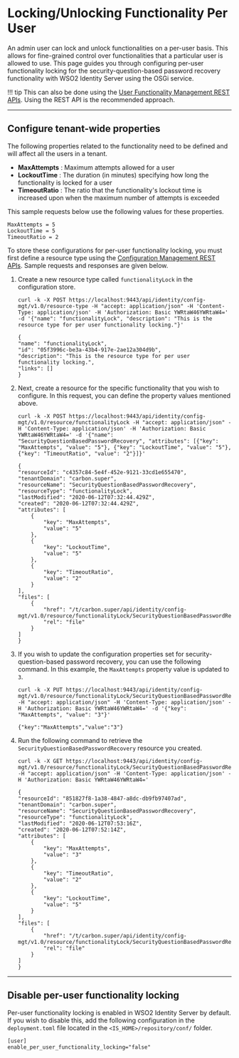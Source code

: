 # Locking/Unlocking Functionality Per User

An admin user can lock and unlock functionalities on a per-user basis. This allows for fine-grained control over functionalities that a particular user is allowed to use. This page guides you through configuring per-user functionality locking for the security-question-based password recovery functionality with WSO2 Identity Server using the OSGi service. 

!!! tip
    This can also be done using the [User Functionality Management REST APIs]({{base_path}}/apis/user-functionality-mgt-rest-api/). Using the REST API is the recommended approach. 

---

## Configure tenant-wide properties 

The following properties related to the functionality need to be defined and will affect all the users in a tenant. 

- **MaxAttempts** : Maximum attempts allowed for a user
- **LockoutTime** : The duration (in minutes) specifying how long the functionality is locked for a user 
- **TimeoutRatio** : The ratio that the functionality's lockout time is increased upon when the maximum number of attempts is exceeded

This sample requests below use the following values for these properties.

```
MaxAttempts = 5
LockoutTime = 5
TimeoutRatio = 2
```

To store these configurations for per-user functionality locking, you must first define a resource type using the [Configuration Management REST APIs]({{base_path}}/apis/use-the-configuration-management-rest-apis/). Sample requests and responses are given below. 

1. Create a new resource type called `functionalityLock` in the configuration store. 

    ```tab="Sample Request"
    curl -k -X POST https://localhost:9443/api/identity/config-mgt/v1.0/resource-type -H "accept: application/json" -H 'Content-Type: application/json' -H 'Authorization: Basic YWRtaW46YWRtaW4=' -d '{"name": "functionalityLock", "description": "This is the resource type for per user functionality locking."}'
    ```

    ```tab="Sample Response"
    {
    "name": "functionalityLock",
    "id": "05f3996c-be3a-43b4-917e-2ae12a304d9b",
    "description": "This is the resource type for per user functionality locking.",
    "links": []
    }
    ```

2. Next, create a resource for the specific functionality that you wish to configure. In this request, you can define the property values mentioned above.

    ```tab="Sample Request"
    curl -k -X POST https://localhost:9443/api/identity/config-mgt/v1.0/resource/functionalityLock -H "accept: application/json" -H 'Content-Type: application/json' -H 'Authorization: Basic YWRtaW46YWRtaW4=' -d '{"name": "SecurityQuestionBasedPasswordRecovery", "attributes": [{"key": "MaxAttempts", "value": "5"}, {"key": "LockoutTime", "value": "5"}, {"key": "TimeoutRatio", "value": "2"}]}'
    ```

    ```tab="Sample Response"
    {
    "resourceId": "c4357c84-5e4f-452e-9121-33cd1e655470",
    "tenantDomain": "carbon.super",
    "resourceName": "SecurityQuestionBasedPasswordRecovery",
    "resourceType": "functionalityLock",
    "lastModified": "2020-06-12T07:32:44.429Z",
    "created": "2020-06-12T07:32:44.429Z",
    "attributes": [
        {
            "key": "MaxAttempts",
            "value": "5"
        },
        {
            "key": "LockoutTime",
            "value": "5"
        },
        {
            "key": "TimeoutRatio",
            "value": "2"
        }
    ],
    "files": [
        {
            "href": "/t/carbon.super/api/identity/config-mgt/v1.0/resource/functionalityLock/SecurityQuestionBasedPasswordRecovery/file",
            "rel": "file"
        }
    ]
    }
    ```

3. If you wish to update the configuration properties set for security-question-based password recovery, you can use the following command. In this example, the `MaxAttempts` property value is updated to `3`. 

    ```tab="Sample Request"
    curl -k -X PUT https://localhost:9443/api/identity/config-mgt/v1.0/resource/functionalityLock/SecurityQuestionBasedPasswordRecovery -H "accept: application/json" -H 'Content-Type: application/json' -H 'Authorization: Basic YWRtaW46YWRtaW4=' -d '{"key": "MaxAttempts", "value": "3"}'
    ```

    ```tab="Sample Response"
    {"key":"MaxAttempts","value":"3"}
    ```

4. Run the following command to retrieve the `SecurityQuestionBasedPasswordRecovery` resource you created. 

    ```tab="Sample Request"
    curl -k -X GET https://localhost:9443/api/identity/config-mgt/v1.0/resource/functionalityLock/SecurityQuestionBasedPasswordRecovery -H "accept: application/json" -H 'Content-Type: application/json' -H 'Authorization: Basic YWRtaW46YWRtaW4='
    ```

    ```tab="Sample Response"
    {
    "resourceId": "851827f8-1a38-4847-a8dc-db9fb97407ad",
    "tenantDomain": "carbon.super",
    "resourceName": "SecurityQuestionBasedPasswordRecovery",
    "resourceType": "functionalityLock",
    "lastModified": "2020-06-12T07:53:16Z",
    "created": "2020-06-12T07:52:14Z",
    "attributes": [
        {
            "key": "MaxAttempts",
            "value": "3"
        },
        {
            "key": "TimeoutRatio",
            "value": "2"
        },
        {
            "key": "LockoutTime",
            "value": "5"
        }
    ],
    "files": [
        {
            "href": "/t/carbon.super/api/identity/config-mgt/v1.0/resource/functionalityLock/SecurityQuestionBasedPasswordRecovery/file",
            "rel": "file"
        }
    ]
    }
    ```

---

## Disable per-user functionality locking

Per-user functionality locking is enabled in WSO2 Identity Server by default. If you wish to disable this, add the following configuration in the `deployment.toml` file located in the `<IS_HOME>/repository/conf/` folder. 

```
[user]
enable_per_user_functionality_locking="false"
```

